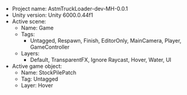<!-- UNITY CODE ASSIST INSTRUCTIONS START -->
- Project name: AstmTruckLoader-dev-MH-0.0.1
- Unity version: Unity 6000.0.44f1
- Active scene:
  - Name: Game
  - Tags:
    - Untagged, Respawn, Finish, EditorOnly, MainCamera, Player, GameController
  - Layers:
    - Default, TransparentFX, Ignore Raycast, Hover, Water, UI
- Active game object:
  - Name: StockPilePatch
  - Tag: Untagged
  - Layer: Hover
<!-- UNITY CODE ASSIST INSTRUCTIONS END -->